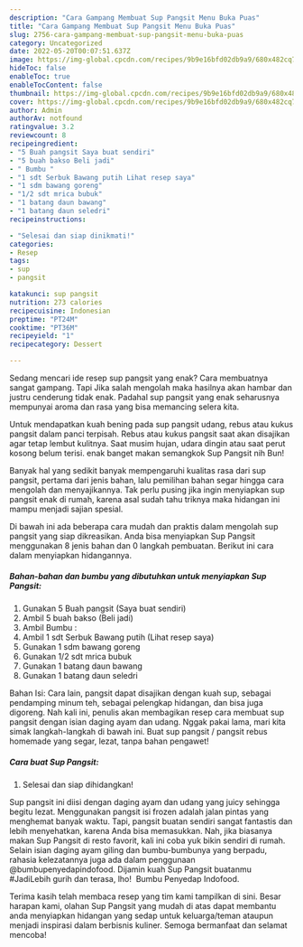 ```yaml
---
description: "Cara Gampang Membuat Sup Pangsit Menu Buka Puas"
title: "Cara Gampang Membuat Sup Pangsit Menu Buka Puas"
slug: 2756-cara-gampang-membuat-sup-pangsit-menu-buka-puas
category: Uncategorized
date: 2022-05-20T00:07:51.637Z
image: https://img-global.cpcdn.com/recipes/9b9e16bfd02db9a9/680x482cq70/sup-pangsit-foto-resep-utama.jpg
hideToc: false
enableToc: true
enableTocContent: false
thumbnail: https://img-global.cpcdn.com/recipes/9b9e16bfd02db9a9/680x482cq70/sup-pangsit-foto-resep-utama.jpg
cover: https://img-global.cpcdn.com/recipes/9b9e16bfd02db9a9/680x482cq70/sup-pangsit-foto-resep-utama.jpg
author: Admin
authorAv: notfound
ratingvalue: 3.2
reviewcount: 8
recipeingredient:
- "5 Buah pangsit Saya buat sendiri"
- "5 buah bakso Beli jadi"
- " Bumbu "
- "1 sdt Serbuk Bawang putih Lihat resep saya"
- "1 sdm bawang goreng"
- "1/2 sdt mrica bubuk"
- "1 batang daun bawang"
- "1 batang daun seledri"
recipeinstructions:

- "Selesai dan siap dinikmati!"
categories:
- Resep
tags:
- sup
- pangsit

katakunci: sup pangsit 
nutrition: 273 calories
recipecuisine: Indonesian
preptime: "PT24M"
cooktime: "PT36M"
recipeyield: "1"
recipecategory: Dessert

---
```



Sedang mencari ide resep sup pangsit yang enak? Cara membuatnya sangat gampang. Tapi Jika salah mengolah maka hasilnya akan hambar dan justru cenderung tidak enak. Padahal sup pangsit yang enak seharusnya mempunyai aroma dan rasa yang bisa memancing selera kita.


Untuk mendapatkan kuah bening pada sup pangsit udang, rebus atau kukus pangsit dalam panci terpisah. Rebus atau kukus pangsit saat akan disajikan agar tetap lembut kulitnya. Saat musim hujan, udara dingin atau saat perut kosong belum terisi. enak banget makan semangkok Sup Pangsit nih Bun!

Banyak hal yang sedikit banyak mempengaruhi kualitas rasa dari sup pangsit, pertama dari jenis bahan, lalu pemilihan bahan segar hingga cara mengolah dan menyajikannya. Tak perlu pusing jika ingin menyiapkan sup pangsit enak di rumah, karena asal sudah tahu triknya maka hidangan ini mampu menjadi sajian spesial.


Di bawah ini ada beberapa cara mudah dan praktis dalam mengolah sup pangsit yang siap dikreasikan. Anda bisa menyiapkan Sup Pangsit menggunakan 8 jenis bahan dan 0 langkah pembuatan. Berikut ini cara dalam menyiapkan hidangannya.

<!--inarticleads1-->

##### Bahan-bahan dan bumbu yang dibutuhkan untuk menyiapkan Sup Pangsit:

1. Gunakan 5 Buah pangsit (Saya buat sendiri)
1. Ambil 5 buah bakso (Beli jadi)
1. Ambil  Bumbu :
1. Ambil 1 sdt Serbuk Bawang putih (Lihat resep saya)
1. Gunakan 1 sdm bawang goreng
1. Gunakan 1/2 sdt mrica bubuk
1. Gunakan 1 batang daun bawang
1. Gunakan 1 batang daun seledri


Bahan Isi: Cara lain, pangsit dapat disajikan dengan kuah sup, sebagai pendamping minum teh, sebagai pelengkap hidangan, dan bisa juga digoreng. Nah kali ini, penulis akan membagikan resep cara membuat sup pangsit dengan isian daging ayam dan udang. Nggak pakai lama, mari kita simak langkah-langkah di bawah ini. Buat sup pangsit / pangsit rebus homemade yang segar, lezat, tanpa bahan pengawet! 

<!--inarticleads2-->

##### Cara buat Sup Pangsit:


1. Selesai dan siap dihidangkan!

Sup pangsit ini diisi dengan daging ayam dan udang yang juicy sehingga begitu lezat. Menggunakan pangsit isi frozen adalah jalan pintas yang menghemat banyak waktu. Tapi, pangsit buatan sendiri sangat fantastis dan lebih menyehatkan, karena Anda bisa memasukkan. Nah, jika biasanya makan Sup Pangsit di resto favorit, kali ini coba yuk bikin sendiri di rumah. ⁣ ⁣ Selain isian daging ayam giling dan bumbu-bumbunya yang berpadu, rahasia kelezatannya juga ada dalam penggunaan @bumbupenyedapindofood. Dijamin kuah Sup Pangsit buatanmu #JadiLebih gurih dan terasa, lho! ⁣ Bumbu Penyedap Indofood. 

Terima kasih telah membaca resep yang tim kami tampilkan di sini. Besar harapan kami, olahan Sup Pangsit yang mudah di atas dapat membantu anda menyiapkan hidangan yang sedap untuk keluarga/teman ataupun menjadi inspirasi dalam berbisnis kuliner. Semoga bermanfaat dan selamat mencoba!
